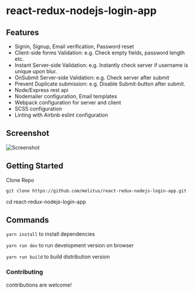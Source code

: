 # react-redux-nodejs-login-app

## Features

- Signin, Signup, Email verification, Password reset
- Client-side forms Validation: e.g. Check empty fields, password length etc.
- Instant Server-side Validation: e.g. Instantly check server if username is unique upon blur.
- OnSubmit Server-side Validation: e.g. Check server after submit
- Prevent Duplicate submission: e.g. Disable Submit-button after submit.
- Node/Express rest api
- Nodemailer configuration, Email templates
- Webpack configuration for server and client
- SCSS configuration
- Linting with Airbnb eslint configuration


## Screenshot

![Screenshot](/client/static/images/.png)

## Getting Started

Clone Repo

````
git clone https://github.com/melitus/react-redux-nodejs-login-app.git
````
cd react-redux-nodejs-login-app

## Commands

`yarn install` to install dependencies

`yarn run dev` to run development version on browser

`yarn run build` to build distribution version




### Contributing

contributions are welcome!
